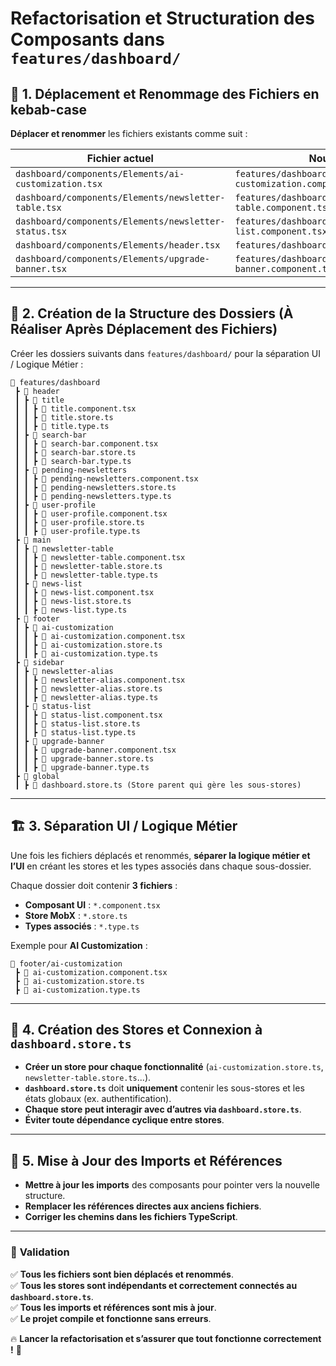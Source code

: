 # Refactorisation et Structuration des Composants dans `features/dashboard/`

## 📂 1. Déplacement et Renommage des Fichiers en kebab-case

**Déplacer et renommer** les fichiers existants comme suit :

| Fichier actuel                                        | Nouveau chemin                                             |
| ----------------------------------------------------- | ---------------------------------------------------------- |
| `dashboard/components/Elements/ai-customization.tsx`  | `features/dashboard/footer/ai-customization.component.tsx` |
| `dashboard/components/Elements/newsletter-table.tsx`  | `features/dashboard/main/newsletter-table.component.tsx`   |
| `dashboard/components/Elements/newsletter-status.tsx` | `features/dashboard/sidebar/status-list.component.tsx`     |
| `dashboard/components/Elements/header.tsx`            | `features/dashboard/header/title.component.tsx`            |
| `dashboard/components/Elements/upgrade-banner.tsx`    | `features/dashboard/sidebar/upgrade-banner.component.tsx`  |

---

## 📜 2. Création de la Structure des Dossiers (À Réaliser Après Déplacement des Fichiers)

Créer les dossiers suivants dans `features/dashboard/` pour la séparation UI / Logique Métier :

```
📂 features/dashboard
 ┣ 📂 header
 ┃ ┣ 📂 title
 ┃ ┃ ┣ 📜 title.component.tsx
 ┃ ┃ ┣ 📜 title.store.ts
 ┃ ┃ ┣ 📜 title.type.ts
 ┃ ┣ 📂 search-bar
 ┃ ┃ ┣ 📜 search-bar.component.tsx
 ┃ ┃ ┣ 📜 search-bar.store.ts
 ┃ ┃ ┣ 📜 search-bar.type.ts
 ┃ ┣ 📂 pending-newsletters
 ┃ ┃ ┣ 📜 pending-newsletters.component.tsx
 ┃ ┃ ┣ 📜 pending-newsletters.store.ts
 ┃ ┃ ┣ 📜 pending-newsletters.type.ts
 ┃ ┣ 📂 user-profile
 ┃ ┃ ┣ 📜 user-profile.component.tsx
 ┃ ┃ ┣ 📜 user-profile.store.ts
 ┃ ┃ ┣ 📜 user-profile.type.ts
 ┣ 📂 main
 ┃ ┣ 📂 newsletter-table
 ┃ ┃ ┣ 📜 newsletter-table.component.tsx
 ┃ ┃ ┣ 📜 newsletter-table.store.ts
 ┃ ┃ ┣ 📜 newsletter-table.type.ts
 ┃ ┣ 📂 news-list
 ┃ ┃ ┣ 📜 news-list.component.tsx
 ┃ ┃ ┣ 📜 news-list.store.ts
 ┃ ┃ ┣ 📜 news-list.type.ts
 ┣ 📂 footer
 ┃ ┣ 📂 ai-customization
 ┃ ┃ ┣ 📜 ai-customization.component.tsx
 ┃ ┃ ┣ 📜 ai-customization.store.ts
 ┃ ┃ ┣ 📜 ai-customization.type.ts
 ┣ 📂 sidebar
 ┃ ┣ 📂 newsletter-alias
 ┃ ┃ ┣ 📜 newsletter-alias.component.tsx
 ┃ ┃ ┣ 📜 newsletter-alias.store.ts
 ┃ ┃ ┣ 📜 newsletter-alias.type.ts
 ┃ ┣ 📂 status-list
 ┃ ┃ ┣ 📜 status-list.component.tsx
 ┃ ┃ ┣ 📜 status-list.store.ts
 ┃ ┃ ┣ 📜 status-list.type.ts
 ┃ ┣ 📂 upgrade-banner
 ┃ ┃ ┣ 📜 upgrade-banner.component.tsx
 ┃ ┃ ┣ 📜 upgrade-banner.store.ts
 ┃ ┃ ┣ 📜 upgrade-banner.type.ts
 ┣ 📂 global
 ┃ ┣ 📜 dashboard.store.ts (Store parent qui gère les sous-stores)
```

---

## 🏗 3. Séparation UI / Logique Métier

Une fois les fichiers déplacés et renommés, **séparer la logique métier et l’UI** en créant les stores et les types associés dans chaque sous-dossier.

Chaque dossier doit contenir **3 fichiers** :

- **Composant UI** : `*.component.tsx`
- **Store MobX** : `*.store.ts`
- **Types associés** : `*.type.ts`

Exemple pour **AI Customization** :

```
📂 footer/ai-customization
 ┣ 📜 ai-customization.component.tsx
 ┣ 📜 ai-customization.store.ts
 ┣ 📜 ai-customization.type.ts
```

---

## 🔗 4. Création des Stores et Connexion à `dashboard.store.ts`

- **Créer un store pour chaque fonctionnalité** (`ai-customization.store.ts`, `newsletter-table.store.ts`...).
- **`dashboard.store.ts`** doit **uniquement** contenir les sous-stores et les états globaux (ex. authentification).
- **Chaque store peut interagir avec d’autres via `dashboard.store.ts`**.
- **Éviter toute dépendance cyclique entre stores**.

---

## 🔄 5. Mise à Jour des Imports et Références

- **Mettre à jour les imports** des composants pour pointer vers la nouvelle structure.
- **Remplacer les références directes aux anciens fichiers**.
- **Corriger les chemins dans les fichiers TypeScript**.

---

### 📌 **Validation**

✅ **Tous les fichiers sont bien déplacés et renommés**.  
✅ **Tous les stores sont indépendants et correctement connectés au `dashboard.store.ts`**.  
✅ **Tous les imports et références sont mis à jour**.  
✅ **Le projet compile et fonctionne sans erreurs**.

🔥 **Lancer la refactorisation et s’assurer que tout fonctionne correctement !** 🚀
